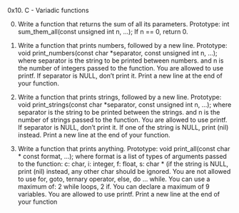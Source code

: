 0x10. C - Variadic functions

0. Write a function that returns the sum of all its parameters. Prototype: int
sum_them_all(const unsigned int n, ...); If n == 0, return 0.

1. Write a function that prints numbers, followed by a new line. Prototype: void
print_numbers(const char *separator, const unsigned int n, ...); where separator
is the string to be printed between numbers. and n is the number of integers
passed to the function. You are allowed to use printf. If separator is NULL,
don’t print it. Print a new line at the end of your function.

2. Write a function that prints strings, followed by a new line. Prototype: void
print_strings(const char *separator, const unsigned int n, ...); where separator
is the string to be printed between the strings. and n is the number of strings
passed to the function. You are allowed to use printf. If separator is NULL,
don’t print it. If one of the string is NULL, print (nil) instead. Print a new
line at the end of your function.

3. Write a function that prints anything. Prototype: void print_all(const char *
const format, ...); where format is a list of types of arguments passed to the
function: c: char, i: integer, f: float, s: char * (if the string is NULL, print
(nil) instead, any other char should be ignored. You are not allowed to use for,
goto, ternary operator, else, do ... while. You can use a maximum of: 2 while
loops, 2 if. You can declare a maximum of 9 variables. You are allowed to use
printf. Print a new line at the end of your function
